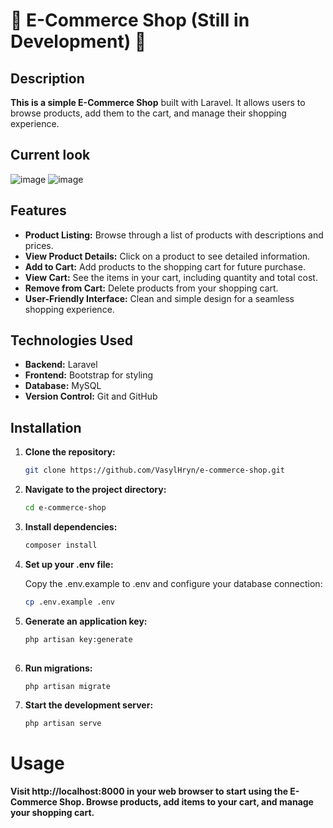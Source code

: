 # 🚧 E-Commerce Shop (Still in Development) 🚧

## Description

**This is a simple E-Commerce Shop** built with Laravel. It allows users to browse products, add them to the cart, and manage their shopping experience.

## Current look

![image](https://github.com/user-attachments/assets/38929d6c-1f46-4168-9d44-4839de2565d1)
![image](https://github.com/user-attachments/assets/8275d88a-e298-49f5-b129-6b7b0da13dd1)


## Features

- **Product Listing:** Browse through a list of products with descriptions and prices.
- **View Product Details:** Click on a product to see detailed information.
- **Add to Cart:** Add products to the shopping cart for future purchase.
- **View Cart:** See the items in your cart, including quantity and total cost.
- **Remove from Cart:** Delete products from your shopping cart.
- **User-Friendly Interface:** Clean and simple design for a seamless shopping experience.

## Technologies Used

- **Backend:** Laravel
- **Frontend:** Bootstrap for styling
- **Database:** MySQL
- **Version Control:** Git and GitHub

## Installation

1. **Clone the repository:**
   ```bash
   git clone https://github.com/VasylHryn/e-commerce-shop.git

2. **Navigate to the project directory:**
   ```bash
   cd e-commerce-shop
   
3. **Install dependencies:**
   ```bash
   composer install
   
4. **Set up your .env file:**
    
    Copy the .env.example to .env and configure your database connection:
   ```bash
   cp .env.example .env

5. **Generate an application key:**
   ```bash
   php artisan key:generate
  
6. **Run migrations:**
   ```bash
   php artisan migrate

6. **Start the development server:**
   ```bash
   php artisan serve
   
# Usage

**Visit http://localhost:8000 in your web browser to start using the E-Commerce Shop. Browse products, add items to your cart, and manage your shopping cart.**
